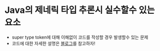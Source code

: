 # Java의 제네릭 타입 추론시 실수할수 있는 요소
 - super type token에 대해 이해없이 코드를 작성할 경우 발생할수 있는 문제
 - 코드에 대한 자세한 설명은 [블로그](http://jojoldu.tistory.com/25)를 참고하자!